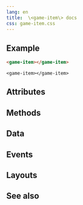 ```yaml
---
lang: en
title:  \<game-item\> docs
css: game-item.css
---
```


<main>

## Example

```html
<game-item></game-item>
```

```{=html}
<game-item></game-item>
```

## Attributes

## Methods

## Data

## Events

## Layouts

## See also

</main>

<script type="module">
import {GameItem} from './GameItem.js'

window.gameItem = document.querySelector('game-item')
</script>
